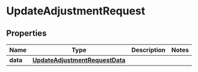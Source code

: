 

# UpdateAdjustmentRequest


## Properties

| Name | Type | Description | Notes |
|------------ | ------------- | ------------- | -------------|
|**data** | [**UpdateAdjustmentRequestData**](UpdateAdjustmentRequestData.md) |  |  |



